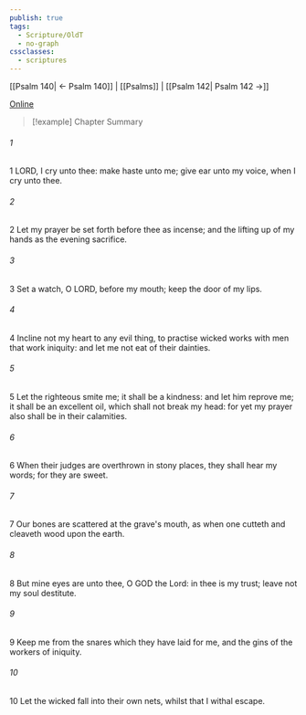 ```yaml
---
publish: true
tags:
  - Scripture/OldT
  - no-graph
cssclasses:
  - scriptures
---
```

[[Psalm 140| ← Psalm 140]] | [[Psalms]] | [[Psalm 142| Psalm 142 →]]

[Online](https://churchofjesuschrist.org/study/scriptures/ot/ps/141?lang=eng)

>[!example] Chapter Summary
>
###### 1
1 LORD, I cry unto thee: make haste unto me; give ear unto my voice, when I cry unto thee.
###### 2
2 Let my prayer be set forth before thee as incense; and the lifting up of my hands as the evening sacrifice.
###### 3
3 Set a watch, O LORD, before my mouth; keep the door of my lips.
###### 4
4 Incline not my heart to any evil thing, to practise wicked works with men that work iniquity: and let me not eat of their dainties.
###### 5
5 Let the righteous smite me; it shall be a kindness: and let him reprove me; it shall be an excellent oil, which shall not break my head: for yet my prayer also shall be in their calamities.
###### 6
6 When their judges are overthrown in stony places, they shall hear my words; for they are sweet.
###### 7
7 Our bones are scattered at the grave's mouth, as when one cutteth and cleaveth wood upon the earth.
###### 8
8 But mine eyes are unto thee, O GOD the Lord: in thee is my trust; leave not my soul destitute.
###### 9
9 Keep me from the snares which they have laid for me, and the gins of the workers of iniquity.
###### 10
10 Let the wicked fall into their own nets, whilst that I withal escape.




